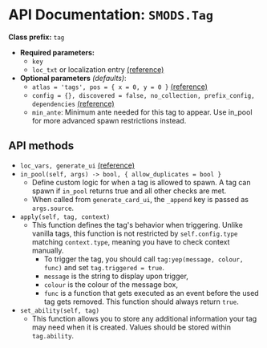 # API Documentation: `SMODS.Tag`
**Class prefix:** `tag`
- **Required parameters:**
    - `key`
    - `loc_txt` or localization entry [(reference)](https://github.com/Steamodded/smods/wiki/Localization)
- **Optional parameters** *(defaults)*:
    - `atlas = 'tags', pos = { x = 0, y = 0 }` [(reference)](https://github.com/Steamodded/smods/wiki/SMODS.Atlas#applying-textures-to-cards)
    - `config = {}, discovered = false, no_collection, prefix_config, dependencies` [(reference)](https://github.com/Steamodded/smods/wiki/API-Documentation#common-parameters) 
    - `min_ante`: Minimum ante needed for this tag to appear. Use in_pool for more advanced spawn restrictions instead.

## API methods
- `loc_vars, generate_ui` [(reference)](https://github.com/Steamodded/smods/wiki/Localization#Localization-functions)
- `in_pool(self, args) -> bool, { allow_duplicates = bool }`
	- Define custom logic for when a tag is allowed to spawn. A tag can spawn if `in_pool` returns true and all other checks are met.
	- When called from `generate_card_ui`, the `_append` key is passed as `args.source`.
- `apply(self, tag, context)`
    - This function defines the tag's behavior when triggering. Unlike vanilla tags, this function is not restricted by `self.config.type` matching `context.type`, meaning you have to check context manually.
        - To trigger the tag, you should call `tag:yep(message, colour, func)` and set `tag.triggered = true`.
        - `message` is the string to display upon trigger,
        - `colour` is the colour of the message box,
        - `func` is a function that gets executed as an event before the used tag gets removed. This function should always return `true`.
- `set_ability(self, tag)`
    - This function allows you to store any additional information your tag may need when it is created. Values should be stored within `tag.ability`.

